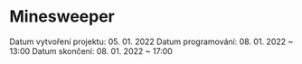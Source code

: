 # Minesweeper
Datum vytvoření projektu: 05. 01. 2022
Datum programování: 08. 01. 2022 ~ 13:00
Datum skončení: 08. 01. 2022 ~ 17:00
